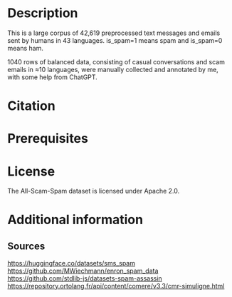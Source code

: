 # Description

This is a large corpus of 42,619 preprocessed text messages and emails sent by humans in 43 languages. is_spam=1 means spam and is_spam=0 means ham.

1040 rows of balanced data, consisting of casual conversations and scam emails in ≈10 languages, were manually collected and annotated by me, with some help from ChatGPT.

# Citation




# Prerequisites


# License

The All-Scam-Spam dataset is licensed under Apache 2.0.

# Additional information

## Sources

https://huggingface.co/datasets/sms_spam
https://github.com/MWiechmann/enron_spam_data
https://github.com/stdlib-js/datasets-spam-assassin
https://repository.ortolang.fr/api/content/comere/v3.3/cmr-simuligne.html
